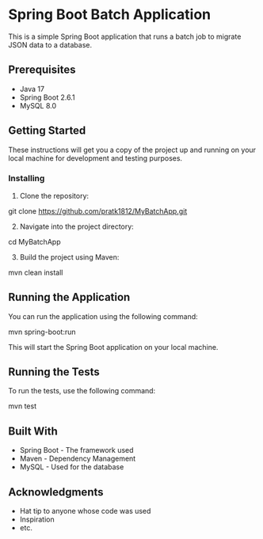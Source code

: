 # Spring Boot Batch Application

This is a simple Spring Boot application that runs a batch job to migrate JSON data to a database.

## Prerequisites

- Java 17
- Spring Boot 2.6.1
- MySQL 8.0

## Getting Started

These instructions will get you a copy of the project up and running on your local machine for development and testing purposes.

### Installing

1. Clone the repository:

git clone https://github.com/pratk1812/MyBatchApp.git


2. Navigate into the project directory:

cd MyBatchApp


3. Build the project using Maven:

mvn clean install


## Running the Application

You can run the application using the following command:


mvn spring-boot:run


This will start the Spring Boot application on your local machine.

## Running the Tests

To run the tests, use the following command:


mvn test


## Built With

- Spring Boot - The framework used
- Maven - Dependency Management
- MySQL - Used for the database


## Acknowledgments

- Hat tip to anyone whose code was used
- Inspiration
- etc.
